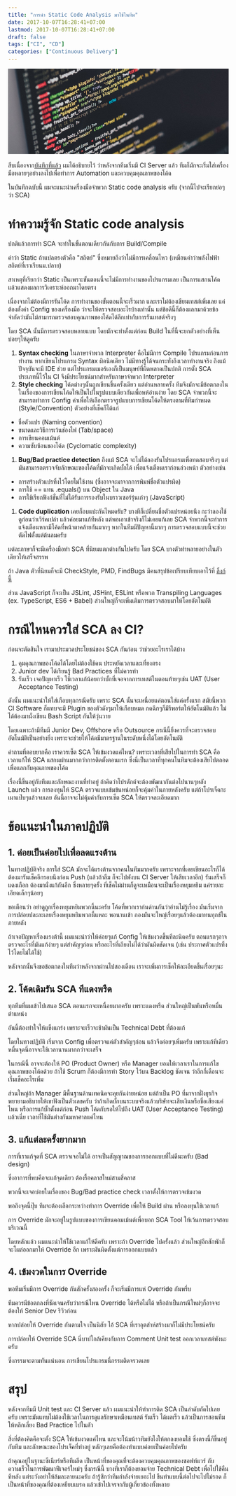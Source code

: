 ```yaml
---
title: "การนำ Static Code Analysis มาใช้ในทีม"
date: 2017-10-07T16:28:41+07:00
lastmod: 2017-10-07T16:28:41+07:00
draft: false
tags: ["CI", "CD"]
categories: ["Continuous Delivery"]
---
```


![Photo by Ilya Pavlov, from Unsplash.com](/img/covers/code-01.jpg)

สืบเนื่องจาก[บันทึกที่แล้ว](/post/01-ci-journey/) ผมได้อธิบายไว้ ว่าหลังจากทีมเริ่มมี CI Server แล้ว ทีมก็มักจะเริ่มใส่เครื่องมือหลายๆอย่างลงไปเพื่อทำการ Automation  และควบคุมคุณภาพของโค้ด

ในบันทึกฉบับนี้ ผมจะแนะนำเครื่องมือจำพวก Static code analysis ครับ (จากนี้ไปจะเรียกย่อๆว่า SCA)   



<!--more-->

# ทำความรู้จัก Static code analysis
ปกติแล้วการทำ SCA จะทำในขั้นตอนเดียวกันกับการ Build/Compile

คำว่า Static ถ้าแปลตรงตัวคือ "สถิตย์" ซึ่งหมายถึงว่าไม่มีการเคลื่อนไหว (เหมือนคำว่าพลังไฟฟ้าสถิตย์ที่เราเรียนม.ปลาย)

สาเหตุที่เรียกว่า Static เป็นเพราะขั้นตอนนี้จะไม่มีการทำงานของโปรแกรมเลย เป็นการแสกนโค้ดแล้วแสดงผลการวิเคราะห์ออกมาโดยตรง

เนื่องจากไม่ต้องมีการรันโค้ด การทำงานของขั้นตอนนี้จะเร็วมาก และเราไม่ต้องเขียนเทสต์เพิ่มเลย แค่ต้องตั้งค่า Config ของเครื่องมือ ว่าจะให้ตรวจสอบอะไรบ้างเท่านั้น แต่ข้อดีนี้ก็ต้องแลกมาด้วยข้อจำกัดว่ามันไม่สามารถตรวจสอบคุณภาพของโค้ดได้ลึกเท่ากับการรันเทสต์จริงๆ

โดย SCA นั้นมีการตรวจสอบหลายแบบ โดยมักจะทำตั้งแต่ก่อน Build ในที่นี้จะยกตัวอย่างที่เห็นบ่อยๆให้ดูครับ

1. **Syntax checking** ในภาษาจำพวก Interpreter คือไม่มีการ Compile โปรแกรมก่อนการทำงาน หากเขียนโปรแกรม Syntax ผิดนิดเดียว ไม่มีทางรู้ได้จนกระทั่งถึงเวลาทำงานจริง ถึงแม้ปัจจุบันจะมี IDE ช่วย แต่โปรแกรมเมอร์เองก็เป็นมนุษย์ที่ผิดพลาดเป็นปกติ การตั้ง SCA ประเภทนี้ไว้ใน CI จึงมีประโยชน์มากสำหรับภาษาจำพวก Interpreter
1. **Style checking** โค้ดต่างๆนั้นถูกเขียนขึ้นครั้งเดียว แต่อ่านหลายครั้ง ทีมจึงมักจะมีข้อตกลงในในเรื่องของการเขียนโค้ดให้เป็นไปในรูปแบบเดียวกันเพื่อหห้อ่านง่าย โดย SCA จำพวกนี้จะสามารถทำการ Config ค่าเพื่อให้เลือกตรวจรูปแบบการเขียนโค้ดให้ตรงตามที่ทีมกำหนด (Style/Convention) ตัวอย่างที่เช็คก็ได้แก่
  * ชื่อตัวแปร (Naming convention)
  * ขนาดและวิธีการเว้นช่องไฟ (Tab/space)
  * การเขียนคอมเม้นต์
  * ความซับซ้อนของโค้ด  (Cyclomatic complexity)
1. **Bug/Bad practice detection** ถึงแม้ SCA จะไม่ได้ลองรันโปรแกรมเพื่อทดสอบจริงๆ แต่มันสามารถตรวจจับลักษณะของโค้ดที่มักจะเกิดบั้กได้ เพื่อแจ้งเตือนเราก่อนล่วงหน้า ตัวอย่างเช่น
  * การสร้างตัวแปรทิ้งไว้โดยไม่ใช้งาน (ซึ่งอาจจะมาจากการพิมพ์ชื่อตัวแปรผิด)
  * การใช้ == แทน .equals() บน Object ใน Java  
  * การใช้เรียกฟังก์ชั่นที่ไม่ได้รับการรองรับในบราวเซอร์รุ่นเก่าๆ (JavaScript)
1. **Code duplication** เคยก็อบแปะกันไหมครับ? บางทีก็เปลี่ยนชื่อตัวแปรหน่อยนึง กะว่าลองใช้ดูก่อนว่าเวิร์คเปล่า แล้วค่อยมาแก้ทีหลัง แต่พอเอาเข้าจริงก็ไม่เคยแก้เลย SCA จำพวกนี้จะทำการแจ้งเตือนหากมีโค้ดที่หน้าตาคล้ายกันมากๆ  หากในทีมมีปัญหานี้มากๆ การตรวจสอบแบบนี้จะช่วยตัดไฟตั้งแต่ต้นลมครับ

แต่ละภาษาก็จะมีเครื่องมือทำ SCA ที่นิยมแตกต่างกันไปครับ โดย SCA บางตัวทำหลายอย่างในตัวเดียวให้เสร็จสรรพ

ถ้า Java ตัวที่นิยมก็จะมี CheckStyle, PMD, FindBugs มีคนสรุปข้อเปรียบเทียบเอาไว้ที่ [ลิ้งก์นี้](http://continuousdev.com/2015/08/checkstyle-vs-pmd-vs-findbugs/)

ส่วน JavaScript ก็จะเป็น JSLint, JSHint, ESLint หรือพวก Transpiling Languages (ex. TypeScript, ES6 + Babel) ส่วนใหญ่ก็จะเพิ่มเติมการตรวจสอบมาให้โดยอัตโนมัติ

# กรณีไหนควรใส่ SCA ลง CI?
ก่อนจะตัดสินใจ เรามาประมวลประโยชน์ของ SCA กันก่อน ว่าช่วยอะไรเราได้บ้าง

1. คุมคุณภาพของโค้ดได้โดยไม่ต้องใช้คน ประหยัดเวลาและเที่ยงตรง
1. Junior dev ได้เรียนรู้ Bad Practices ที่ไม่ควรทำ
1. รันเร็ว เจอปัญหาเร็ว ใช้เวลาแก้น้อยกว่าบั้กที่เจอจากการเทสต์ในตอนท้ายๆเช่น UAT (User Acceptance Testing)

ดังนั้น ผมแนะนำให้ใส่เกือบทุกกรณีครับ เพราะ SCA นั้นจะเหนื่อยแค่ตอนใส่แค่ครั้งแรก สมัยนี้พวก CI Software ก็แทบจะมี Plugin ของตัวดังๆมาให้เกือบหมด กดฉึกๆก็มีรีพอร์ตให้อัตโนมัติแล้ว ไม่ได้ต้องมานั่งเขียน Bash Script กันให้วุ่นวาย

โดยเฉพาะถ้ามีทีมมี Junior Dev, Offshore หรือ Outsource  กรณีนี้ยิ่งควรที่จะตรวจสอบอัตโนมัติเป็นอย่างยิ่ง เพราะจะช่วยให้โค้ดมีมาตรฐานในระดับหนึ่งได้โดยอัตโนมัติ

คำถามที่ตอบยากคือ เราควรเซ็ต SCA ให้เข้มงวดแค่ไหน? เพราะเวลาที่เสียไปในการทำ SCA คือเวลาแก้ให้ SCA แสกนผ่านมากกว่าการติดตั้งตอนแรก ซึ่งนี่เป็นเวลาที่ทุกคนในทีมจะต้องเสียไปตลอด เพื่อแลกกับคุณภาพของโค้ด

เรื่องนี้ขึ้นอยู่กับทีมและลักษณะงานที่ทำอยู่ ถ้าคิดว่าโปรดักต์จะต้องพัฒนากันต่อไปนานๆหลัง Launch แล้ว การลงทุนให้ SCA ตรวจแบบเข้มข้นหน่อยก็จะคุ้มค่าในภายหลังครับ แต่ถ้าโปรเจ็คกะเผาแป๊บๆแล้วจบเลย อันนี้อาจจะไม่คุ้มค่ากับการเซ็ต SCA ให้ตรวจละเอียดมาก


# ข้อแนะนำในภาคปฏิบัติ

## 1. ค่อยเป็นค่อยไปเพื่อลดแรงต้าน
ในทางปฏิบัติจริง การใส่ SCA มักจะได้แรงต้านจากคนในทีมมากครับ เพราะจากที่เคยเขียนอะไรก็ได้ ต้องมารันเช็คอีกรอบนึงก่อน Push (แล้วถ้าลืม ก็จะไปพังบน CI Server ให้เสียเวลาอีก) รันเสร็จก็แดงเถือก ต้องมานั่งแก้กันอีก ซึ่งหลายๆครั้ง ที่เช็คไม่ผ่านก็ดูจะเหมือนจะเป็นเรื่องหยุมหยิม แค่รายละเอียดเล็กๆน้อยๆ

ขอเตือนว่า อย่าดูถูกเรื่องหยุมหยิมพวกนี้นะครับ โค้ดที่พวกเราก่นด่านกันว่าอ่านไม่รู้เรื่อง มันเริ่มจากการปล่อยปละละเลยเรื่องหยุมหยิมพวกนี้แหละ พอนานเข้า กองมันจะใหญ่เรื่อยๆแล้วต้องมาทนทุกข์ในภายหลัง

ถ้าเจอปัญหาเรื่องแรงต้านี้ ผมแนะนำว่าให้ค่อยๆแก้ Config ให้เข้มงวดขึ้นทีละนิดครับ ตอนแรกๆอาจตรวจอะไรที่มันแก้ง่ายๆ แต่สำคัญๆก่อน หรืออะไรที่เถียงไม่ได้ว่ามันผิดชัดเจน (เช่น ประกาศตัวแปรทิ้งไว้โดยไม่ได้ใช้)

หลังจากนั้นจึงขอข้อตกลงในทีมว่าหลังจากผ่านไปสองเดือน เราจะเพิ่มการเช็คให้ละเอียดขึ้นเรื่อยๆนะ

## 2. โค้ดเดิมรัน SCA ทีแดงพรืด
ทุกทีมที่ผมเข้าไปเสนอ SCA ตอนแรกจะเหนื่อยมากครับ เพราะแดงพรืด ส่วนใหญ่เป็นพันหรือหมื่นตำแหน่ง

อันนี้ต้องทำใจให้แข็งแกร่ง เพราะจะเร็วจะช้ามันเป็น Technical Debt ที่ต้องแก้

โดยในทางปฏิบัติ เริ่มจาก Config เพื่อตรวจแค่ตัวสำคัญๆก่อน แล้วจึงค่อยๆเพิ่มครับ เพราะแก้ทีเดียวหมื่นจุดนี่อาจจะใช้เวลานานมากกว่าจะเสร็จ

ในกรณีนี้ อาจจะต้องให้ PO (Product Owner) หรือ Manager ยอมให้เวลาเราในการแก้ไขคุณภาพของโค้ดด้วย ถ้าใช้ Scrum ก็ต้องมีการทำ Story ไว้บน Backlog ชัดเจน ว่าอีกกี่เดือนจะเริ่มเช็คอะไรเพิ่ม

ส่วนใหญ่ถ้า Manager มีพื้นฐานด้านเทคนิคจะคุยกันง่ายหน่อย แต่ถ้าเป็น PO ที่มาจากฝั่งธุรกิจ พยายามอธิบายให้เขาฟังเป็นตัวเลขครับ ว่าถ้าเกิดบั้กบนระบบจริงแล้วบริษัทจะเสียเงินหรือชื่อเสียงแค่ไหน หรือการแก้บั้กตั้งแต่ก่อน Push โค้ดกับรอให้ไปถึง UAT (User Acceptance Testing) แล้วเนี่ย เวลาที่ใช้มันต่างกันมหาศาลแค่ไหน

## 3. แก้แต่ละครั้งยากมาก
การที่เราแก้จุดที่ SCA ตรวจเจอไม่ได้ อาจเป็นสัญญาณของการออกแบบที่ไม่ดีนะครับ (Bad design)

ซึ่งอาการที่พบคือจะแก้จุดเดียว ต้องรื้อคลาสใหม่สามสี่คลาส

พวกนี้จะเจอบ่อยในเรื่องของ Bug/Bad practice check  เวลาตั้งให้การตรวจเข้มงวด

พอถึงจุดนี้ปุ๊บ ทีมจะต้องเลือกระหว่างทำการ Override เพื่อให้ Build ผ่าน หรือลงทุนใช้เวลาแก้

การ Override มักจะอยู่ในรูปแบบของการเขียนคอมเม้นต์เพื่อบอก SCA Tool ให้เว้นการตรวจสอบบริเวณนี้

โดยหลักแล้ว ผมแนะนำให้ใ่ช้เวลาแก้ให้ดีครับ เพราะถ้า Override ไปครั้งแล้ว ส่วนใหญ่อีกสักพักก็จะโผล่ออกมาให้ Override อีก เพราะมันผิดตั้งแต่การออกแบบแล้ว

## 4. เข้มงวดในการ Override
พอทีมเริ่มมีการ Override กันสักครั้งสองครั้ง ก็จะเริ่มมีการแห่ Override กันพรึ่บ

ทีมควรมีข้อตกลงที่ชัดเจนครับว่ากรณีไหน Override ได้หรือไม่ได้ หรือถ้าเป็นกรณีใหม่ๆก็อาจจะต้องให้ Senior Dev รีวิวก่อน

หากปล่อยให้ Override กันตามใจ เป็นนิสัย ไอ้ SCA ที่เราอุตส่าห์สร้างมาก็ไม่มีประโยชน์ครับ

การปล่อยให้ Override SCA นี่บาปใกล้เคียงกับการ Comment Unit test ออกเวลาเทสต์พังนะครับ  

ซึ่งกรรมจะตามทันแน่นอน การเขียนโปรแกรมนี่กรรมติดจรวดเลย

# สรุป
หลังจากทีมมี Unit test และ CI Server แล้ว ผมแนะนำให้ทำการติด SCA เป็นลำดับถัดไปเลยครับ เพราะมันแทบไม่ต้องใช้เวลาในการดูแลรักษาเหมือนเทสต์  รันเร็ว ได้ผลเร็ว แล้วเป็นการสอนทีมให้หลีกเลี่ยง Bad Practice ไปในตัว

สิ่งที่ต้องคิดคือจะตั้ง SCA ให้เข้มงวดแค่ไหน และจะโน้มน้าวทีมยังไงให้ตกลงยอมใช้ ซึ่งตรงนี้ก็ขึ้นอยู่กับทีม และลักษณะของโปรเจ็คที่ทำอยู่ หลักๆเลยคือต้องทำแบบค่อยเป็นค่อยไปครับ

ถ้าคุณอยู่ในฐานะซีเนียร์หรือทีมลีด เป็นหน้าที่ของคุณที่จะต้องควบคุมคุณภาพของซอฟท์แวร์ กับความเร็วในการพัฒนาฟีเจอร์ใหม่ๆ ซึ่งกรณีนี้ บางทีเราก็ต้องยอมจ่าย Technical Debt เพื่อไปใช้คืนทีหลัง แต่ระวังอย่าให้ล้มละลายนะครับ ถ้ารู้สึกว่าทีมกำลังจ่ายเยอะไป ขืนทำแบบนี้ต่อไปจะไปไม่รอด ก็เป็นหน้าที่ของคุณที่ต้องเหยียบเบรค แล้วเข้าไปเจรจากับผู้เกี่ยวข้องทั้งหลาย
